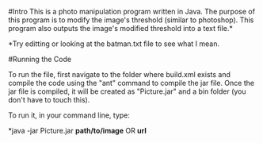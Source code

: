 #Intro
This is a photo manipulation program written in Java.
The purpose of this program is to modify the image's threshold (similar to photoshop).
This program also outputs the image's modified threshold into a text file.*

*Try editting or looking at the batman.txt file to see what I mean.

#Running the Code

To run the file, first navigate to the folder where build.xml exists and compile the 
code using the "ant" command to compile the jar file. Once the jar file is compiled, 
it will be created as "Picture.jar" and a bin folder (you don't have to touch this).

To run it, in your command line, type:


*java -jar Picture.jar **path/to/image** OR **url**
